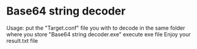 # Base64 string decoder

Usage: 
put the "Target.conf" file you with to decode in the same folder where you store "Base64 string decoder.exe"
execute exe file
Enjoy your result.txt file
